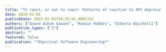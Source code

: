 ```yaml
---
title: "To react, or not to react: Patterns of reaction to API deprecation"
date: 2019-01-01
publishDate: 2022-02-02T10:35:01.089115Z
authors: ["Anand Ashok Sawant", "Romain Robbes", "Alberto Bacchelli"]
publication_types: ["2"]
abstract: ""
featured: false
publication: "*Empirical Software Engineering*"
---
```



